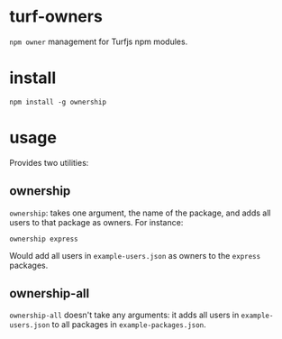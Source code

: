 # turf-owners

`npm owner` management for Turfjs npm modules.

# install

    npm install -g ownership

# usage

Provides two utilities:

## ownership

`ownership`: takes one argument, the name of the package,
and adds all users to that package as owners. For instance:

    ownership express

Would add all users in `example-users.json` as owners to the
`express` packages.

## ownership-all

`ownership-all` doesn't take any arguments: it adds all users in
`example-users.json` to all packages in `example-packages.json`.
